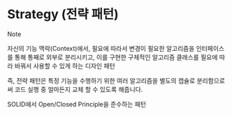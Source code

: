 # Strategy (전략 패턴)
> [!NOTE]
> 자신의 기능 맥락(Context)에서, 필요에 따라서 변경이 필요한 알고리즘을 인터페이스를 통해 통째로 외부로 분리시키고, 이를 구현한 구체적인 알고리즘 클래스를 필요에 따라 바꿔서 사용할 수 있게 하는 디자인 패턴  
>
> 즉, 전략 패턴은 특정 기능을 수행하기 위한 여러 알고리즘을 별도의 캡슐로 분리함으로써 코드 실행 중 얼마든지 교체 할 수 있도록 해줍니다.  
> 
> SOLID에서 Open/Closed Principle을 준수하는 패턴